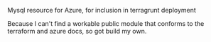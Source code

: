 Mysql resource for Azure, for inclusion in terragrunt deployment

Because I can't find a workable public module that conforms to the terraform and azure docs, so got build my own.

